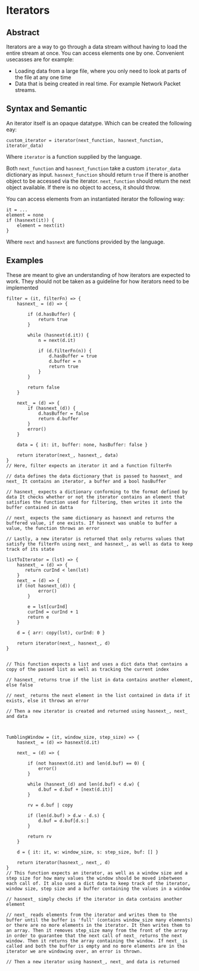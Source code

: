 # Iterators

## Abstract
Iterators are a way to go through a data stream without having to load the entire stream at once.
You can access elements one by one. Convenient usecasses are for example:
- Loading data from a large file, where you only need to look at parts of the file at any one time
- Data that is being created in real time. For example Network Packet streams.


## Syntax and Semantic
An iterator itself is an opaque datatype. Which can be created the following eay:

```
custom_iterator = iterator(next_function, hasnext_function, iterator_data)
```
Where `iterator` is a function supplied by the language.

Both `next_function` and `hasnext_function` take a custom `iterator_data` dictionary as input.
`hasnext_function` should return `true` if there is another object to be accessed via the iterator. `next_function` should return the next object available. If there is no object to access, it should throw.

You can access elements from an instantiated iterator the following way:

```
it = ...
element = none
if (hasnext(it)) {
    element = next(it)
}
```

Where `next` and `hasnext` are functions provided by the language.

## Examples


These are meant to give an understanding of how iterators are expected to work. 
They should not be taken as a guideline for how iterators need to be implemented

```
filter = (it, filterFn) => {
    hasnext_ = (d) => {
    
        if (d.hasBuffer) {
            return true
        }
        
        while (hasnext(d.it)) {
            n = next(d.it)
            
            if (d.filterFn(n)) {
                d.hasBuffer = true
                d.buffer = n
                return true
            }
        }
        
        return false
    }
    
    next_ = (d) => {
        if (hasnext_(d)) {
            d.hasBuffer = false
            return d.buffer
        }
        error()
    }
    
    data = { it: it, buffer: none, hasBuffer: false }

    return iterator(next_, hasnext_, data)
}
// Here, filter expects an iterator it and a function filterFn

// data defines the data dictionary that is passed to hasnext_ and next_ It contains an iterator, a buffer and a bool hasBuffer

// hasnext_ expects a dictionary conforming to the format defined by data It checks whether or not the iterator contains an element that satisfies the function used for filtering, then writes it into the buffer contained in datta

// next_ expects the same dictionary as hasnext and returns the buffered value, if one exists. If hasnext was unable to buffer a value, the function throws an error

// Lastly, a new iterator is returned that only returns values that satisfy the filterFn using next_ and hasnext_, as well as data to keep track of its state

listToIterator = (lst) => {
    hasnext_ = (d) => {
       return curInd < len(lst) 
    }
    next_ = (d) => {
    if (not hasnext_(d)) {
            error()
        }
    
        e = lst[curInd]
        curInd = curInd + 1
        return e
    }
    
    d = { arr: copy(lst), curInd: 0 }
    
    return iterator(next_, hasnext_, d)
}


// This function expects a list and uses a dict data that contains a copy of the passed list as well as tracking the current index

// hasnext_ returns true if the list in data contains another element, else false

// next_ returns the next element in the list contained in data if it exists, else it throws an error

// Then a new iterator is created and returned using hasnext_, next_ and data



TumblingWindow = (it, window_size, step_size) => {
    hasnext_ = (d) => hasnext(d.it)
    
    next_ = (d) => {
    
        if (not hasnext(d.it) and len(d.buf) == 0) {
            error()
        }
    
        while (hasnext_(d) and len(d.buf) < d.w) {
            d.buf = d.buf + [next(d.it)]
        }
        
        rv = d.buf | copy
        
        if (len(d.buf) > d.w - d.s) {
            d.buf = d.buf[d.s:]
        }
        
        return rv
    }
    
    d = { it: it, w: window_size, s: step_size, buf: [] }
    
    return iterator(hasnext_, next_, d)
}
// This function expects an iterator, as well as a window size and a step size for how many values the window should be moved inbetween each call of. It also uses a dict data to keep track of the iterator, window size, step size and a buffer containing the values in a window

// hasnext_ simply checks if the iterator in data contains another element

// next_ reads elements from the iterator and writes them to the buffer until the buffer is 'full' (contains window_size many elements) or there are no more elements in the iterator. It then writes them to an array. Then it removes step_size many from the front of the array in order to guarantee that the next call of next_ returns the next window. Then it returns the array containing the window. If next_ is called and both the buffer is empty and no more elements are in the iterator we are windowing over, an error is thrown.

// Then a new iterator using hasnext_, next_ and data is returned

```
